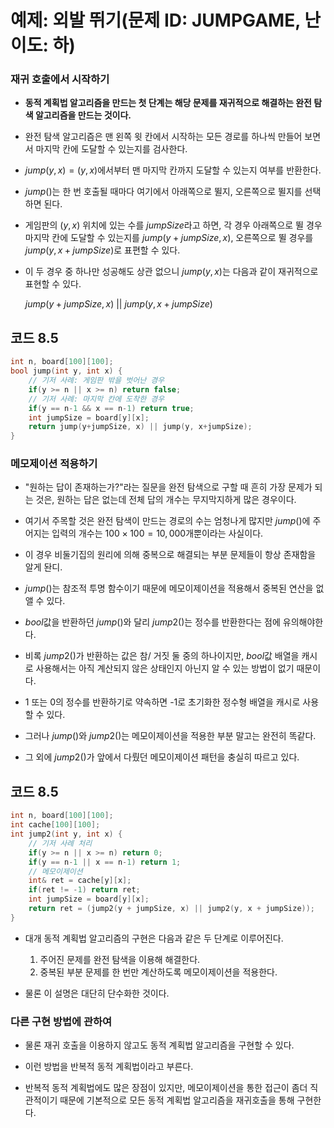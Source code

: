 # 예제: 외발 뛰기(문제 ID: JUMPGAME, 난이도: 하)


### 재귀 호출에서 시작하기
* __동적 계획법 알고리즘을 만드는 첫 단계는 해당 문제를 재귀적으로 해결하는 완전 탐색 알고리즘을 만드는 것이다.__

* 완전 탐색 알고리즘은 맨 왼쪽 윗 칸에서 시작하는 모든 경로를 하나씩 만들어 보면서 마지막 칸에 도달할 수 있는지를 검사한다.

* $jump(y, x) = (y, x)$에서부터 맨 마지막 칸까지 도달할 수 있는지 여부를 반환한다.

* $jump()$는 한 번 호출될 때마다 여기에서 아래쪽으로 뛸지, 오른쪽으로 뛸지를 선택하면 된다.

* 게임판의 $(y, x)$ 위치에 있는 수를 $jumpSize$라고 하면, 각 경우 아래쪽으로 뛸 경우 마지막 칸에 도달할 수 있는지를 $jump(y+jumpSize, x)$, 오른쪽으로 뛸 경우를 $jump(y, x+jumpSize)$로 표편할 수 있다.

* 이 두 경우 중 하나만 성공해도 상관 없으니 $jump(y, x)$는 다음과 같이 재귀적으로 표현할 수 있다.

    $jump(y+jumpSize, x) \ || \ jump(y, x+jumpSize)$

## 코드 8.5
```C++
int n, board[100][100];
bool jump(int y, int x) {
    // 기저 사례: 게임판 밖을 벗어난 경우
    if(y >= n || x >= n) return false;
    // 기저 사례: 마지막 칸에 도착한 경우
    if(y == n-1 && x == n-1) return true;
    int jumpSize = board[y][x];
    return jump(y+jumpSize, x) || jump(y, x+jumpSize);
}
```

### 메모제이션 적용하기
* "원하는 답이 존재하는가?"라는 질문을 완전 탐색으로 구할 때 흔히 가장 문제가 되는 것은, 원하는 답은 없는데 전체 답의 개수는 무지막지하게 많은 경우이다.

* 여기서 주목할 것은 완전 탐색이 만드는 경로의 수는 엄청나게 많지만 $jump()$에 주어지는 입력의 개수는 $100 \times 100 = 10,000$개뿐이라는 사실이다.

* 이 경우 비둘기집의 원리에 의해 중복으로 해결되는 부분 문제들이 항상 존재함을 알게 돤디.

* $jump()$는 참조적 투명 함수이기 때문에 메모이제이션을 적용해서 중복된 연산을 없앨 수 있다.

* $bool$값을 반환하던 $jump()$와 달리 $jump2()$는 정수를 반환한다는 점에 유의해야한다.

* 비록 $jump2()$가 반환하는 값은 참/ 거짓 둘 중의 하나이지만, $bool$값 배열을 캐시로 사용해서는 아직 계산되지 않은 상태인지 아닌지 알 수 있는 방법이 없기 때문이다.

* 1 또는 0의 정수를 반환하기로 약속하면 -1로 초기화한 정수형 배열을 캐시로 사용할 수 있다.

* 그러나 $jump()$와 $jump2()$는 메모이제이션을 적용한 부분 말고는 완전히 똑같다.

* 그 외에 $jump2()$가 앞에서 다뤘던 메모이제이션 패턴을 충실히 따르고 있다.

## 코드 8.5
```C++
int n, board[100][100];
int cache[100][100];
int jump2(int y, int x) {
    // 기저 사례 처리
    if(y >= n || x >= n) return 0;
    if(y == n-1 || x == n-1) return 1;
    // 메모이제이션
    int& ret = cache[y][x];
    if(ret != -1) return ret;
    int jumpSize = board[y][x];
    return ret = (jump2(y + jumpSize, x) || jump2(y, x + jumpSize));
}
```
* 대개 동적 계획법 알고리즘의 구현은 다음과 같은 두 단계로 이루어진다.
    1. 주어진 문제를 완전 탐색을 이용해 해결한다.
    2. 중복된 부분 문제를 한 번만 계산하도록 메모이제이션을 적용한다.

* 물론 이 설명은 대단히 단수화한 것이다.

### 다른 구현 방법에 관하여
* 물론 재귀 호출을 이용하지 않고도 동적 계획법 알고리즘을 구현할 수 있다.

* 이런 방법을 반복적 동적 계획법이라고 부른다.

* 반복적 동적 계획법에도 많은 장점이 있지만, 메모이제이션을 통한 접근이 좀더 직관적이기 때문에 기본적으로 모든 동적 계획법 알고리즘을 재귀호출을 통해 구현한다.
